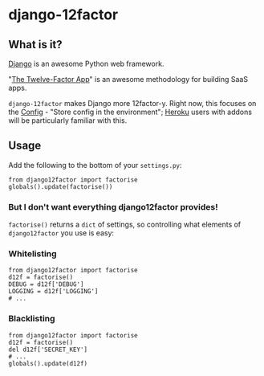 # django-12factor

## What is it?

[Django](https://www.djangoproject.com/) is an awesome Python web framework.

"[The Twelve-Factor App](http://12factor.net/)" is an awesome methodology for building SaaS apps.

`django-12factor` makes Django more 12factor-y. Right now, this focuses on the [Config](http://12factor.net/config) - "Store config in the environment"; [Heroku](http://www.heroku.com/) users with addons will be particularly familiar with this.

## Usage

Add the following to the bottom of your `settings.py`:

    from django12factor import factorise
    globals().update(factorise())

### But I don't want everything django12factor provides!

`factorise()` returns a `dict` of settings, so controlling what elements of `django12factor` you use is easy:

### Whitelisting

    from django12factor import factorise
    d12f = factorise()
    DEBUG = d12f['DEBUG']
    LOGGING = d12f['LOGGING']
    # ...

### Blacklisting

    from django12factor import factorise
    d12f = factorise()
    del d12f['SECRET_KEY']
    # ...
    globals().update(d12f)

